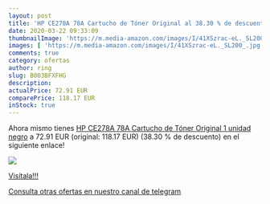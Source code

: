 ```yaml
---
layout: post
title: 'HP CE278A 78A Cartucho de Tóner Original al 38.30 % de descuento'
date: 2020-03-22 09:33:09
thumbnailImage: 'https://m.media-amazon.com/images/I/41XSzrac-eL._SL200_.jpg'
images: [ 'https://m.media-amazon.com/images/I/41XSzrac-eL._SL200_.jpg' ]
comments: true
category: ofertas
author: ring
slug: B003BFXFHG
description:
actualPrice: 72.91 EUR
comparePrice: 118.17 EUR
inStock: true
---
```


Ahora mismo tienes [HP CE278A 78A Cartucho de Tóner Original  1 unidad  negro](https://www.amazon.com/dp/B003BFXFHG/?tag=redken08-20) a 72.91 EUR (original: 118.17 EUR) (38.30 %  de descuento) en el siguiente enlace!

[![](https://m.media-amazon.com/images/I/41XSzrac-eL._SL200_.jpg)](https://www.amazon.com/dp/B003BFXFHG/?tag=redken08-20)

[Visítala!!!](https://www.amazon.com/dp/B003BFXFHG/?tag=redken08-20)

[Consulta otras ofertas en nuestro canal de telegram](https://t.me/s/ofertas25)
